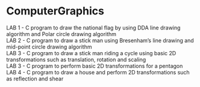 # ComputerGraphics

LAB 1 - C program to draw the national flag by using DDA line drawing algorithm and Polar circle drawing algorithm <br >
LAB 2 - C program to draw a stick man using Bresenham’s line drawing and mid-point circle drawing algorithm <br >
LAB 3 - C program to draw a stick man riding a cycle using basic 2D transformations such as translation, rotation and scaling <br >
LAB 3 - C program to perform basic 2D transformations for a pentagon <br >
LAB 4 - C program to draw a house and perform 2D transformations such as reflection and shear <br >
